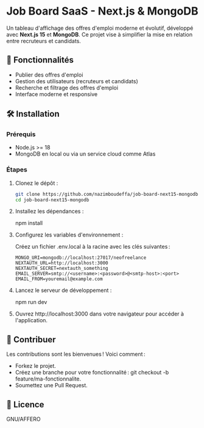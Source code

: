 # Job Board SaaS - Next.js & MongoDB

Un tableau d'affichage des offres d'emploi moderne et évolutif, développé avec **Next.js 15** et **MongoDB**. Ce projet vise à simplifier la mise en relation entre recruteurs et candidats.

## 🌟 Fonctionnalités

- Publier des offres d'emploi
- Gestion des utilisateurs (recruteurs et candidats)
- Recherche et filtrage des offres d'emploi
- Interface moderne et responsive

## 🛠️ Installation

### Prérequis

- Node.js >= 18
- MongoDB en local ou via un service cloud comme Atlas

### Étapes

1. Clonez le dépôt :

   ```bash
   git clone https://github.com/nazimboudeffa/job-board-next15-mongodb.git
   cd job-board-next15-mongodb

2. Installez les dépendances :

   npm install
   
3. Configurez les variables d'environnement :

   Créez un fichier .env.local à la racine avec les clés suivantes :

   ```env
   MONGO_URI=mongodb://localhost:27017/neofreelance
   NEXTAUTH_URL=http://localhost:3000
   NEXTAUTH_SECRET=nextauth_something
   EMAIL_SERVER=smtp://<username>:<password>@<smtp-host>:<port>
   EMAIL_FROM=youremail@example.com

5. Lancez le serveur de développement :

   npm run dev

6. Ouvrez http://localhost:3000 dans votre navigateur pour accéder à l'application.

## 🤝 Contribuer

Les contributions sont les bienvenues ! Voici comment :

- Forkez le projet.
- Créez une branche pour votre fonctionnalité : git checkout -b feature/ma-fonctionnalite.
- Soumettez une Pull Request.

## 📜 Licence

GNU/AFFERO
